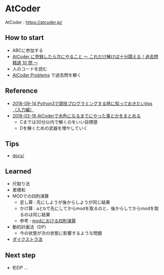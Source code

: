 # AtCoder
AtCoder : https://atcoder.jp/

## How to start
* ABCに参加する
* [AtCoder に登録したら次にやること ～ これだけ解けば十分闘える！過去問精選 10 問 ～](https://qiita.com/drken/items/fd4e5e3630d0f5859067#5-%E9%81%8E%E5%8E%BB%E5%95%8F%E7%B2%BE%E9%81%B8-10-%E5%95%8F)
* 人のコードを読む
* [AtCoder Problems](https://kenkoooo.com/atcoder/) で過去問を解く

## Reference
* [2018-09-14 Python3で競技プログラミングする時に知っておきたいtips（入力編）](https://qiita.com/kyuna/items/8ee8916c2f4e36321a1c)
* [2018-03-18 AtCoderで水色になるまでにやった事とかをまとめる](http://shibh308.hatenablog.com/entry/2018/03/18/074745)
    * Cまでは30分以内で解くのをいい目標感
    * Dを解くための武器を増やしていく

## Tips
* [docs/](docs/README.md)

## Learned 
* 尺取り法
* 累積和
* MODでの四則演算
   * 足し算 : 先にしようが後からしようが同じ結果
   * かけ算 : aとbで先にしてからmodを取るのと、後からしてからmodを取るのは同じ結果
   * 参考 : [modにおける四則演算](https://ttrsq.exblog.jp/24409121/) 
* 動的計画法（DP）
    * 今の状態が次の状態に影響するような問題
* [ダイクストラ法](ex_dijkstra.ipynb)

## Next step
* 桁DP ...
